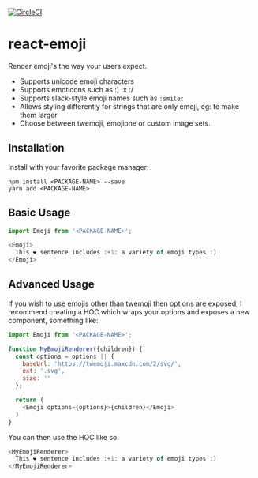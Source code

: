 [![CircleCI](https://circleci.com/gh/tommoor/react-emoji.svg?style=svg)](https://circleci.com/gh/tommoor/react-emoji)

# react-emoji

Render emoji's the way your users expect.

- Supports unicode emoji characters
- Supports emoticons such as :) :x :/
- Supports slack-style emoji names such as `:smile:`
- Allows styling differently for strings that are only emoji, eg: to make them larger
- Choose between twemoji, emojione or custom image sets.


## Installation

Install with your favorite package manager:
```
npm install <PACKAGE-NAME> --save
yarn add <PACKAGE-NAME>
```

## Basic Usage

```javascript
import Emoji from '<PACKAGE-NAME>';

<Emoji>
  This ❤️ sentence includes :+1: a variety of emoji types :)
</Emoji>
```

## Advanced Usage

If you wish to use emojis other than twemoji then options are exposed, I recommend
creating a HOC which wraps your options and exposes a new component, something like:

```javascript
import Emoji from '<PACKAGE-NAME>';

function MyEmojiRenderer({children}) {
  const options = options || {
    baseUrl: 'https://twemoji.maxcdn.com/2/svg/',
    ext: '.svg',
    size: ''
  };

  return (
    <Emoji options={options}>{children}</Emoji>
  )
}
```

You can then use the HOC like so:

```javascript
<MyEmojiRenderer>
  This ❤️ sentence includes :+1: a variety of emoji types :)
</MyEmojiRenderer>
